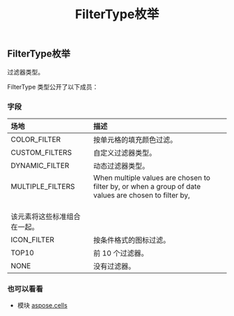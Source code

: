 ﻿---
title: FilterType枚举
second_title: Aspose.Cells for Python via .NET API 参考文献
description:
type: docs
weight: 2060
url: /zh/python-net/aspose.cells/filtertype/
is_root: false
---
## FilterType枚举
过滤器类型。



FilterType 类型公开了以下成员：

### 字段
|场地|描述|
| :- | :- |
| COLOR_FILTER |按单元格的填充颜色过滤。|
| CUSTOM_FILTERS |自定义过滤器类型。|
| DYNAMIC_FILTER |动态过滤器类型。|
| MULTIPLE_FILTERS | When multiple values are chosen to filter by, or when a group of date values are chosen to filter by,<br/>该元素将这些标准组合在一起。|
| ICON_FILTER |按条件格式的图标过滤。|
| TOP10 |前 10 个过滤器。|
| NONE |没有过滤器。|



### 也可以看看
* 模块 [aspose.cells](..)
